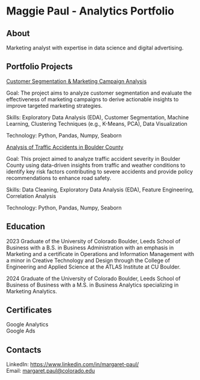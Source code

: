 # Maggie Paul - Analytics Portfolio

## About

Marketing analyst with expertise in data science and digital advertising.

## Portfolio Projects 

[Customer Segmentation & Marketing Campaign Analysis](https://github.com/margaretpaul/Analytics_Portfolio/blob/main/Customer_Segmentation_%26_Marketing_Campaign_Analysis.ipynb)

Goal: The project aims to analyze customer segmentation and evaluate the effectiveness of marketing campaigns to derive actionable insights to improve targeted marketing strategies.

Skills: Exploratory Data Analysis (EDA), Customer Segmentation, Machine Learning, Clustering Techniques (e.g., K-Means, PCA), Data Visualization

Technology: Python, Pandas, Numpy, Seaborn 

[Analysis of Traffic Accidents in Boulder County](https://github.com/margaretpaul/Analytics_Portfolio/blob/main/Analysis_of_Traffic_Accidents_in_Boulder_County.ipynb)

Goal: This project aimed to analyze traffic accident severity in Boulder County using data-driven insights from traffic and weather conditions to identify key risk factors contributing to severe accidents and provide policy recommendations to enhance road safety.

Skills: Data Cleaning, Exploratory Data Analysis (EDA), Feature Engineering, Correlation Analysis 

Technology: Python, Pandas, Numpy, Seaborn 

## Education 

2023 Graduate of the University of Colorado Boulder, Leeds School of Business with a B.S. in Business Administration with an emphasis in Marketing and a certificate in Operations and Information Management with a minor in Creative Technology and Design through the College of Engineering and Applied Science at the ATLAS Institute at CU Boulder.

2024 Graduate of the University of Colorado Boulder, Leeds School of Business of Business with a M.S. in Business Analytics specializing in Marketing Analytics.

## Certificates 

Google Analytics \
Google Ads 

## Contacts 

LinkedIn: https://www.linkedin.com/in/margaret-paul/ \
Email: margaret.paul@colorado.edu
